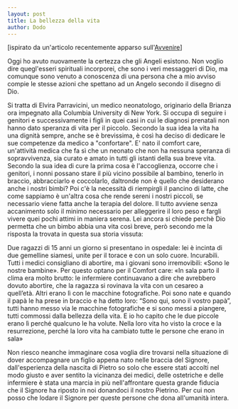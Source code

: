 ```yaml
---
layout: post
title: La bellezza della vita
author: Dodo
---
```


\[ispirato da un'articolo recentemente apparso sull'<a href="http://www.avvenire.it/Chiesa/Pagine/NataleNewYork.aspx">Avvenire</a>\]

<!-- INIZIO -->
Oggi ho avuto nuovamente la certezza che gli Angeli esistono. Non voglio dire quegl'esseri spirituali incorporei, che sono i veri messaggeri di Dio, ma comunque sono venuto a conoscenza di una persona che a mio avviso compie le stesse azioni che spettano ad un Angelo secondo il disegno di Dio.
<!-- FINE -->
Si tratta di Elvira Parravicini, un medico neonatologo, originario della Brianza ora impegnato alla Columbia University di New York.
Si occupa di seguire i genitori e successivamente i figli in quei casi in cui le diagnosi prenatali non hanno dato speranza di vita per il piccolo.
Secondo la sua idea la vita ha una dignità sempre, anche se è brevissima, è così ha deciso di dedicare le sue competenze da medico a "confortare".
E' nato il comfort care, un'attività medica che fa sì che un neonato che non ha nessuna speranza di sopravvivenza, sia curato e amato in tutti gli istanti della sua breve vita. Secondo la sua idea di cure la prima cosa è l'accoglienza, occorre che i genitori, i nonni possano stare il più vicino possibile al bambino, tenerlo in braccio, abbracciarlo e coccolarlo, daltronde non è quello che desiderano anche i nostri bimbi? Poi c'è la necessità di riempirgli il pancino di latte, che come sappiamo è un'altra cosa che rende sereni i nostri piccoli, se necessario viene fatta anche la terapia del dolore. Il tutto avviene senza accanimento solo il minimo necessario per alleggerire il loro peso e fargli vivere quei pochi attimi in maniera serena.
Lei ancora si chiede perchè Dio permetta che un bimbo abbia una vita così breve, però secondo me la risposta la trovata in questa sua storia vissuta:

Due ragazzi di 15 anni un giorno si presentano in ospedale: lei è incinta di due gemelline siamesi, unite per il torace e con un solo cuore. Incurabili. Tutti i medici consigliano di abortire, ma i giovani sono irremovibili: «Sono le nostre bambine». Per questo optano per il Comfort care: «In sala parto il clima era molto brutto: le infermiere continuavano a dire che avrebbero dovuto abortire, che la ragazza si rovinava la vita con un cesareo a quell’età. Altri erano lì con le macchine fotografiche. Poi sono nate e quando il papà le ha prese in braccio e ha detto loro: “Sono qui, sono il vostro papà”, tutti hanno messo via le macchine fotografiche e si sono messi a piangere, tutti commossi dalla bellezza della vita. E io ho capito che le due piccole erano lì perché qualcuno le ha volute. Nella loro vita ho visto la croce e la resurrezione, perché la loro vita ha cambiato tutte le persone che erano in sala»


Non riesco neanche immaginare cosa voglia dire trovarsi nella situazione di dover accompagnare un figlio appena nato nelle braccia del Signore, dall'esperienza della nascita di Pietro so solo che essere stati accolti nel modo giusto e aver sentito la vicinanza dei medici, delle ostetriche e delle infermiere è stata una marcia in più nell'affrontare questa grande fiducia che il Signore ha riposto in noi donandoci il nostro Pietrino. Per cui non posso che lodare il Signore per queste persone che dona all'umanità intera.

